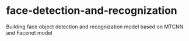 # face-detection-and-recognization
 Building face object detection and recognization model based on MTCNN and Facenet model
